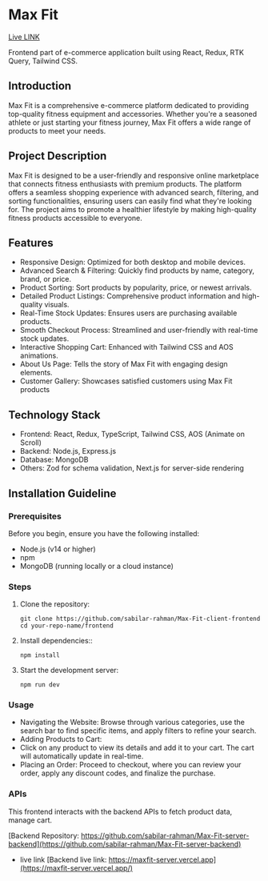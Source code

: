 # Max Fit
[Live LINK ](https://max-fit.netlify.app/)

Frontend part of  e-commerce application built using React, Redux, RTK Query, Tailwind CSS.

## Introduction 
Max Fit is a comprehensive e-commerce platform dedicated to providing top-quality fitness equipment and accessories. Whether you're a seasoned athlete or just starting your fitness journey, Max Fit offers a wide range of products to meet your needs.

## Project Description
Max Fit is designed to be a user-friendly and responsive online marketplace that connects fitness enthusiasts with premium products. The platform offers a seamless shopping experience with advanced search, filtering, and sorting functionalities, ensuring users can easily find what they're looking for. The project aims to promote a healthier lifestyle by making high-quality fitness products accessible to everyone.


## Features
- Responsive Design: Optimized for both desktop and mobile devices.
- Advanced Search & Filtering: Quickly find products by name, category, brand, or price.
- Product Sorting: Sort products by popularity, price, or newest arrivals.
- Detailed Product Listings: Comprehensive product information and high-quality visuals.
- Real-Time Stock Updates: Ensures users are purchasing available products.
- Smooth Checkout Process: Streamlined and user-friendly with real-time stock updates.
- Interactive Shopping Cart: Enhanced with Tailwind CSS and AOS animations.
- About Us Page: Tells the story of Max Fit with engaging design elements.
- Customer Gallery: Showcases satisfied customers using Max Fit products

## Technology Stack
- Frontend: React, Redux, TypeScript, Tailwind CSS, AOS (Animate on Scroll)
- Backend: Node.js, Express.js
- Database: MongoDB
- Others: Zod for schema validation, Next.js for server-side rendering

## Installation Guideline
### Prerequisites
Before you begin, ensure you have the following installed:

- Node.js (v14 or higher)
- npm 
- MongoDB (running locally or a cloud instance)



### Steps

1. Clone the repository:
   ```
   git clone https://github.com/sabilar-rahman/Max-Fit-client-frontend
   cd your-repo-name/frontend
   ```
2. Install dependencies::
   ```
   npm install
   
   ```
3. Start the development server:
   ```
   npm run dev
   
   ```

### Usage

- Navigating the Website:
 Browse through various categories, use the search bar to find specific items, and apply filters to refine your search.
- Adding Products to Cart:
- Click on any product to view its details and add it to your cart. The cart will automatically update in real-time.
- Placing an Order:
Proceed to checkout, where you can review your order, apply any discount codes, and finalize the purchase.



### APIs

This frontend interacts with the backend APIs to fetch product data, manage cart.

[Backend Repository: https://github.com/sabilar-rahman/Max-Fit-server-backend](https://github.com/sabilar-rahman/Max-Fit-server-backend) 
- live link
[Backend live link: https://maxfit-server.vercel.app](https://maxfit-server.vercel.app/)

